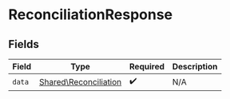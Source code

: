 # ReconciliationResponse


## Fields

| Field                                                          | Type                                                           | Required                                                       | Description                                                    |
| -------------------------------------------------------------- | -------------------------------------------------------------- | -------------------------------------------------------------- | -------------------------------------------------------------- |
| `data`                                                         | [Shared\Reconciliation](../../Models/Shared/Reconciliation.md) | :heavy_check_mark:                                             | N/A                                                            |